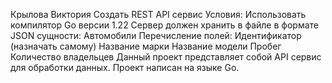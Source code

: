Крылова Виктория
Создать REST API сервис
Условия: Использовать компилятор Go версии 1.22
Сервер должен хранить в файле
в формате JSON сущности:
Автомобили 
Перечисление полей: 
Идентификатор (назначать самому)
Название марки
Название модели
Пробег
Количество владельцев
Данный проект представляет собой API сервис для обработки данных. Проект написан на языке Go.
